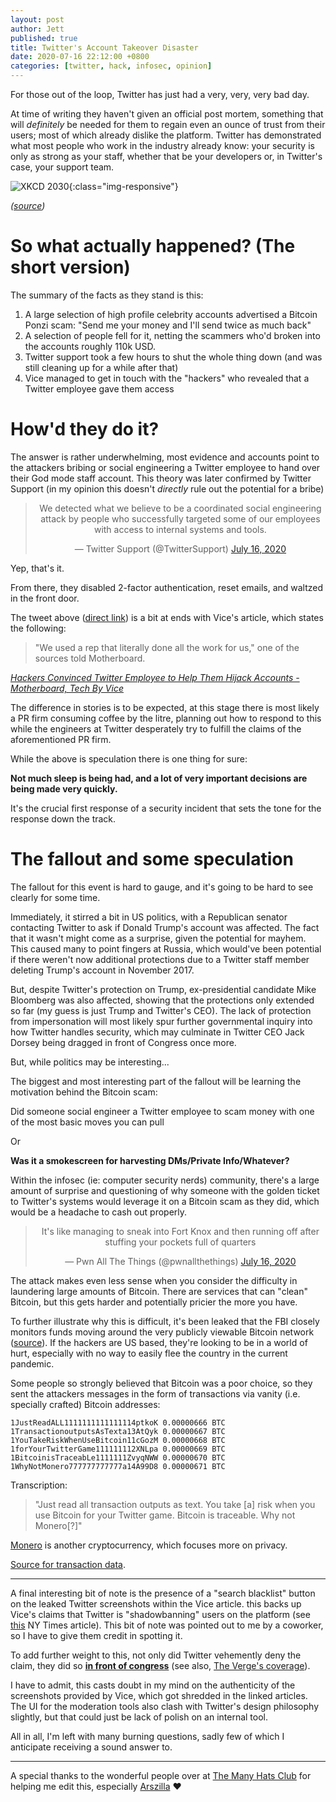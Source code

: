 ```yaml
---
layout: post
author: Jett
published: true
title: Twitter's Account Takeover Disaster
date: 2020-07-16 22:12:00 +0800
categories: [twitter, hack, infosec, opinion]
---
```


For those out of the loop, Twitter has just had a very, very, very bad day.

At time of writing they haven't given an official post mortem, something that will *definitely* be needed for them to regain even an ounce of trust from their users; most of which already dislike the platform. Twitter has demonstrated what most people who work in the industry already know: your security is only as strong as your staff, whether that be your developers or, in Twitter's case, your support team.

![XKCD 2030](https://imgs.xkcd.com/comics/voting_software.png){:class="img-responsive"}

_([source](https://xkcd.com/2030/))_

# So what actually happened? (The short version)
The summary of the facts as they stand is this:

1. A large selection of high profile celebrity accounts advertised a Bitcoin Ponzi scam: "Send me your money and I'll send twice as much back"
2. A selection of people fell for it, netting the scammers who'd broken into the accounts roughly 110k USD.
3. Twitter support took a few hours to shut the whole thing down (and was still cleaning up for a while after that)
4. Vice managed to get in touch with the "hackers" who revealed that a Twitter employee gave them access

# How'd they do it?
The answer is rather underwhelming, most evidence and accounts point to the attackers bribing or social engineering a Twitter employee to hand over their God mode staff account. This theory was later confirmed by Twitter Support (in my opinion this doesn't _directly_ rule out the potential for a bribe)

<center>
    <blockquote class="twitter-tweet">
        <p lang="en" dir="ltr">
            We detected what we believe to be a coordinated social engineering attack by people who successfully targeted some of our employees with access to internal systems and tools.
        </p>&mdash; Twitter Support (@TwitterSupport) 
        <a href="https://twitter.com/TwitterSupport/status/1283591846464233474?ref_src=twsrc%5Etfw">July 16, 2020</a>
    </blockquote>
</center>

Yep, that's it.

From there, they disabled 2-factor authentication, reset emails, and waltzed in the front door.

The tweet above ([direct link](https://twitter.com/TwitterSupport/status/1283591846464233474)) is a bit at ends with Vice's article, which states the following:

> "We used a rep that literally done all the work for us," one of the sources told Motherboard.

_[Hackers Convinced Twitter Employee to Help Them Hijack Accounts - Motherboard, Tech By Vice](https://www.vice.com/en_us/article/jgxd3d/twitter-insider-access-panel-account-hacks-biden-uber-bezos)_

The difference in stories is to be expected, at this stage there is most likely a PR firm consuming coffee by the litre, planning out how to respond to this while the engineers at Twitter desperately try to fulfill the claims of the aforementioned PR firm.

While the above is speculation there is one thing for sure:

**Not much sleep is being had, and a lot of very important decisions are being made very quickly.**

It's the crucial first response of a security incident that sets the tone for the response down the track.

# The fallout and some speculation
The fallout for this event is hard to gauge, and it's going to be hard to see clearly for some time.

Immediately, it stirred a bit in US politics, with a Republican senator contacting Twitter to ask if Donald Trump's account was affected. The fact that it wasn't might come as a surprise, given the potential for mayhem. This caused many to point fingers at Russia, which would've been potential if there weren't now additional protections due to a Twitter staff member deleting Trump's account in November 2017. 

But, despite Twitter's protection on Trump, ex-presidential candidate Mike Bloomberg was also affected, showing that the protections only extended so far (my guess is just Trump and Twitter's CEO). The lack of protection from impersonation will most likely spur further governmental inquiry into how Twitter handles security, which may culminate in Twitter CEO Jack Dorsey being dragged in front of Congress once more.

But, while politics may be interesting...

The biggest and most interesting part of the fallout will be learning the motivation behind the Bitcoin scam:

Did someone social engineer a Twitter employee to scam money with one of the most basic moves you can pull

Or

**Was it a smokescreen for harvesting DMs/Private Info/Whatever?**

Within the infosec (ie: computer security nerds) community, there's a large amount of surprise and questioning of why someone with the golden ticket to Twitter's systems would leverage it on a Bitcoin scam as they did, which would be a headache to cash out properly.

<center>
    <blockquote class="twitter-tweet">
        <p lang="en" dir="ltr">
            It&#39;s like managing to sneak into Fort Knox and then running off after stuffing your pockets full of quarters
        </p>&mdash; Pwn All The Things (@pwnallthethings)
        <a href="https://twitter.com/pwnallthethings/status/1283719083175882755?ref_src=twsrc%5Etfw">July 16, 2020</a>
    </blockquote>
</center>

<script async src="https://platform.twitter.com/widgets.js" charset="utf-8"></script>

The attack makes even less sense when you consider the difficulty in laundering large amounts of Bitcoin. There are services that can "clean" Bitcoin, but this gets harder and potentially pricier the more you have. 

To further illustrate why this is difficult, it's been leaked that the FBI closely monitors funds moving around the very publicly viewable Bitcoin network ([source](https://decrypt.co/34740/blueleaks-how-the-fbi-tracks-bitcoin-laundering-on-the-dark-web)). If the hackers are US based, they're looking to be in a world of hurt, especially with no way to easily flee the country in the current pandemic. 

Some people so strongly believed that Bitcoin was a poor choice, so they sent the attackers messages in the form of transactions via vanity (i.e. specially crafted) Bitcoin addresses:

```
1JustReadALL1111111111111114ptkoK 0.00000666 BTC
1TransactionoutputsAsTexta13AtQyk 0.00000667 BTC
1YouTakeRiskWhenUseBitcoin11cGozM 0.00000668 BTC
1forYourTwitterGame111111112XNLpa 0.00000669 BTC
1BitcoinisTraceabLe1111111ZvyqNWW 0.00000670 BTC
1WhyNotMonero777777777777a14A99D8 0.00000671 BTC
```

Transcription:

> "Just read all transaction outputs as text. You take [a] risk when you use Bitcoin for your Twitter game. Bitcoin is traceable. Why not Monero[?]"

[Monero](https://en.wikipedia.org/wiki/Monero_%28cryptocurrency%29) is another cryptocurrency, which focuses more on privacy.

[Source for transaction data](https://www.blockchain.com/btc/tx/67b814526ae6ee78a16059bfcfc06ed7768c92c58f3409367cb180627631ddbe).

<hr/>

A final interesting bit of note is the presence of a "search blacklist" button on the leaked Twitter screenshots within the Vice article. this backs up Vice's claims that Twitter is "shadowbanning" users on the platform (see [this](https://www.nytimes.com/2018/07/26/us/politics/twitter-shadowbanning.html) NY Times article). This bit of note was pointed out to me by a coworker, so I have to give them credit in spotting it.

To add further weight to this, not only did Twitter vehemently deny the claim, they did so **[in front of congress](https://www.vox.com/2018/9/6/17824652/twitter-dorsey-energy-and-commerce-hearing-shadow-banning)** (see also, [The Verge's coverage](https://www.theverge.com/2018/7/27/17620194/twitter-shadow-ban-trump-conservatives-search-results)).

I have to admit, this casts doubt in my mind on the authenticity of the screenshots provided by Vice, which got shredded in the linked articles. The UI for the moderation tools also clash with Twitter's design philosophy slightly, but that could just be lack of polish on an internal tool.

All in all, I'm left with many burning questions, sadly few of which I anticipate receiving a sound answer to.

<hr/>

A special thanks to the wonderful people over at [The Many Hats Club](https://discord.gg/infosec) for helping me edit this, especially [Arszilla](https://twitter.com/Arszilla) &hearts;
